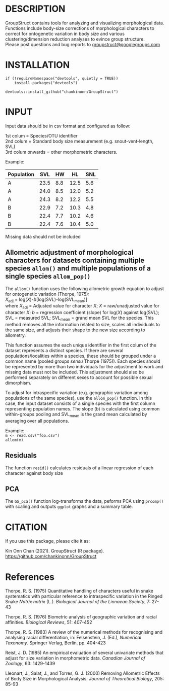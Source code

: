 # DESCRIPTION
GroupStruct contains tools for analyzing and visualizing morphological data. Functions include body-size corrections of morphological characters to correct for ontogenetic variation in body size and various clustering/dimension reduction analyses to evince group structure.  
Please post questions and bug reports to groupstruct@googlegroups.com

# INSTALLATION
```
if (!requireNamespace("devtools", quietly = TRUE))
    install.packages("devtools")

devtools::install_github("chankinonn/GroupStruct")
```

# INPUT
Input data should be in csv format and configured as follow:

1st colum = Species/OTU identifier\
2nd colum = Standard body size measurement (e.g. snout-vent-length, SVL)\
3rd colum onwards = other morphometric characters.

Example:

Population | SVL | HW | HL | SNL 
--- | --- | --- | --- | ---
A | 23.5 | 8.8 | 12.5 | 5.6
A | 24.0 | 8.5 | 12.0 | 5.2
A | 24.3 | 8.2 | 12.2 | 5.5
B | 22.9 | 7.2 | 10.3 | 4.8
B | 22.4 | 7.7 | 10.2 | 4.6
B | 22.4 | 7.6 | 10.4 | 5.0

Missing data should not be included


## Allometric adjustment of morphological characters for datasets containing multiple species `allom()` and multiple populations of a single species `allom_pop()`
The `allom()` function uses the following allometric growth equation to adjust for ontogenetic variation (Thorpe, 1975):\
*X*<sub>adj</sub> = log(*X*)-*b*[log(SVL)-log(SVL<sub>mean</sub>)]\
where *X*<sub>adj</sub> = Adjusted value for character *X*; *X* = raw/unadjusted value for character *X*; *b* = regression coefficient (slope) for log(*X*) against log(SVL); SVL = measured SVL; SVL<sub>mean</sub> = grand mean SVL for the species. This method removes all the information related to size, scales all individuals to the same size, and adjusts their shape to the new size according to allometry. 

This function assumes the each unique identifier in the first colum of the dataset represents a distinct species. If there are several populations/localities within a species, these should be grouped under a common name (pooled groups *sensu* Thorpe (1975)). Each species should be represented by more than two individuals for the adjustment to work and missing data must not be included. This adjustment should also be performed separately on different sexes to account for possible sexual dimorphism. 

To adjust for intraspecific variation (e.g. geographic variation among populations of the same species), use the `allom_pop()` function. In this case, the input dataset consists of a single species with the first column representing population names. The slope (*b*) is calculated using common within-groups pooling and SVL<sub>mean</sub> is the grand mean calculated by averaging over all populations. 

Example:\
`m <- read.csv("foo.csv")`\
`allom(m)`

## Residuals
The function `resid()` calculates residuals of a linear regression of each character against body size

## PCA
The `GS_pca()` function log-transforms the data, peforms PCA using `prcomp()` with scaling and outputs `ggplot` graphs and a summary table. 

# CITATION
If you use this package, please cite it as:

Kin Onn Chan (2021). GroupStruct (R package). https://github.com/chankinonn/GroupStruct

# References
Thorpe, R. S. (1975) Quantitative handling of characters useful in snake systematics with particular reference to intraspecific variation in the Ringed Snake *Natrix natrix* (L.). *Biological Journal of the Linnaean Society*, 7: 27-43

Thorpe, R. S. (1976) Biometric analysis of geographic variation and racial affinities. *Biological Reviews*, 51: 407-452

Thorpe, R. S. (1983) A review of the numerical methods for recognising and analysing racial differentiation, in: Felsenstein, J. (Ed.), *Numerical Taxonomy*. Springer Verlag, Berlin, pp. 404-423

Reist, J. D. (1985) An empirical evaluation of several univariate methods that adjust for size variation in morphometric data. *Canadian Journal of Zoology*, 63: 1429-1439

Lleonart, J., Salat, J., and Torres, G. J. (2000) Removing Allometric Effects of Body Size in Morphological Analysis. *Journal of Theoretical Biology*, 205: 85-93

